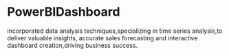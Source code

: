 # PowerBIDashboard
incorporated data analysis techniques,specializing in time series analysis,to deliver valuable insights, accurate sales forecasting and interactive dashboard creation,driving business success.
